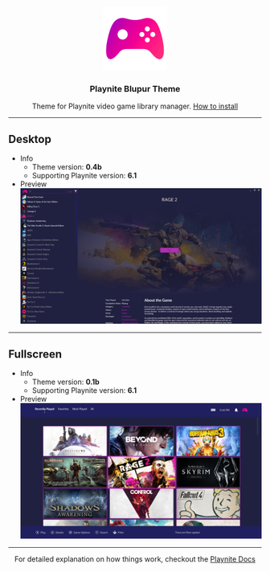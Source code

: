 <p align="center">
	<a href="https://github.com/sevenns/Playnite-Blupur-Theme" title="Playnite Blupur Theme"><img src="./Desktop/Blupur/Images/applogo.png" width="128px"></a>
	<h3 align="center">Playnite Blupur Theme</h3>
</p>

<p align="center">
  Theme for Playnite video game library manager.
  <a href="https://playnite.link/docs/tutorials/themes/installing.html">How to install</a>
</p>

---

## Desktop

- Info
  - Theme version: **0.4b**
  - Supporting Playnite version: **6.1**
- Preview
  ![Playnite Blupur Theme Preview](https://raw.githubusercontent.com/sevenns/Playnite-Blupur-Theme/master/Desktop/Blupur/preview.jpg)
  

---

## Fullscreen

- Info
  - Theme version: **0.1b**
  - Supporting Playnite version: **6.1**
- Preview
  ![Playnite Blupur Theme Preview](https://raw.githubusercontent.com/sevenns/Playnite-Blupur-Theme/master/Fullscreen/Blupur/preview.jpg)

---

<p align="center" max-width="400px">
  For detailed explanation on how things work, checkout the <a href="https://playnite.link/docs/tutorials/themes/introduction.html">Playnite Docs</a>
</p>
